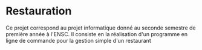 # Restauration
Ce projet correspond au projet informatique donné au seconde semestre de première année à l'ENSC. Il consiste en la réalisation d'un programme en ligne de commande pour la gestion simple d'un restaurant
